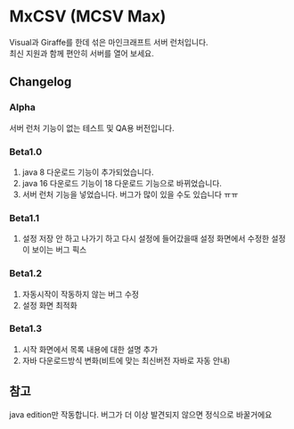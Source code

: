 # MxCSV (MCSV Max)
Visual과 Giraffe를 한데 섞은 마인크래프트 서버 런처입니다.  
최신 지원과 함께 편안히 서버를 열어 보세요.
## Changelog
### Alpha
서버 런처 기능이 없는 테스트 및 QA용 버전입니다.
### Beta1.0
1. java 8 다운로드 기능이 추가되었습니다.  
2. java 16 다운로드 기능이 18 다운로드 기능으로 바뀌었습니다.  
3. 서버 런처 기능을 넣었습니다. 버그가 많이 있을 수도 있습니다 ㅠㅠ
### Beta1.1
1. 설정 저장 안 하고 나가기 하고 다시 설정에 들어갔을때 설정 화면에서 수정한 설정이 보이는 버그 픽스
### Beta1.2
1. 자동시작이 작동하지 않는 버그 수정
2. 설정 화면 최적화
### Beta1.3
1. 시작 화면에서 목록 내용에 대한 설명 추가
2. 자바 다운로드방식 변화(비트에 맞는 최신버전 자바로 자동 안내)
## 참고
java edition만 작동합니다. 
버그가 더 이상 발견되지 않으면 정식으로 바꿀거에요
